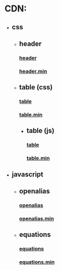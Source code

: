 # CDN:


- ## css
    - ## header
        ### [header](https://cdn.jsdelivr.net/gh/DuPont9029/CDN/header/header.css)
        ### [header.min](https://cdn.jsdelivr.net/gh/DuPont9029/CDN/header/header.min.css)
    
    - ## table (css)
        ### [table](https://cdn.jsdelivr.net/gh/DuPont9029/CDN/table/table.css)
        ### [table.min](https://cdn.jsdelivr.net/gh/DuPont9029/CDN/table/table.min.css)
        - ## table (js)
            ### [table](https://cdn.jsdelivr.net/gh/DuPont9029/CDN/table/table.js)
            ### [table.min](https://cdn.jsdelivr.net/gh/DuPont9029/CDN/table/table.min.js)

- ## javascript
    - ## openalias
        ### [openalias](https://cdn.jsdelivr.net/gh/DuPont9029/CDN/openalias/opensolver.js)
        ### [openalias.min](https://cdn.jsdelivr.net/gh/DuPont9029/CDN/openalias/opensolver.min.js)

    - ## equations
        ### [equations](https://cdn.jsdelivr.net/gh/DuPont9029/CDN/qequations/equations.js)
        ### [equations.min](https://cdn.jsdelivr.net/gh/DuPont9029/CDN/qequations/equations.min.js)